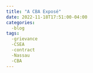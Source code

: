 ```yaml
---
title: "A CBA Exposé"
date: 2022-11-18T17:51:00-04:00
categories:
  -blog
tags:
  -grievance
  -CSEA
  -contract
  -Nassau
  -CBA
---
```

